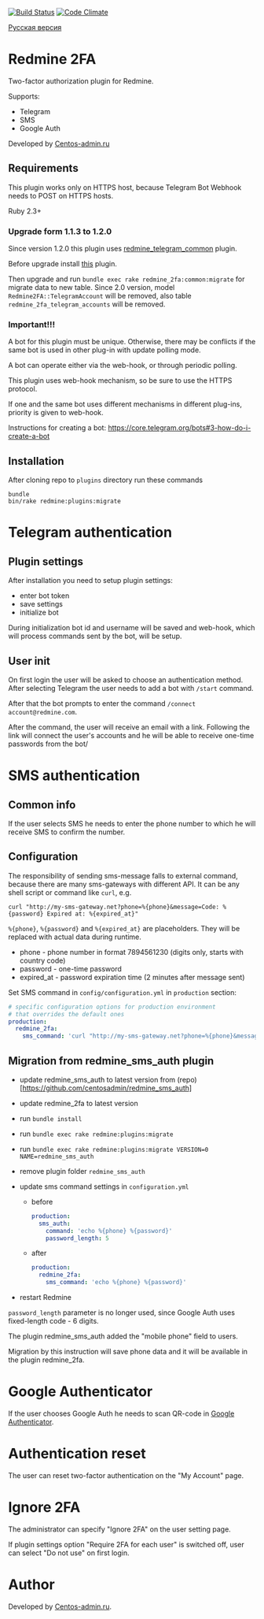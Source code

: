 [![Build Status](https://travis-ci.org/centosadmin/redmine_2fa.svg?branch=master)](https://travis-ci.org/centosadmin/redmine_2fa)
[![Code Climate](https://codeclimate.com/github/centosadmin/redmine_2fa/badges/gpa.svg)](https://codeclimate.com/github/centosadmin/redmine_2fa)

[Русская версия](https://github.com/centosadmin/redmine_2fa/blob/master/README.ru.md)


# Redmine 2FA

Two-factor authorization plugin for Redmine.

Supports:
* Telegram
* SMS
* Google Auth

Developed by [Centos-admin.ru](https://centos-admin.ru/)

## Requirements

This plugin works only on HTTPS host, because Telegram Bot Webhook needs to POST on HTTPS hosts.

Ruby 2.3+

### Upgrade form 1.1.3 to 1.2.0

Since version 1.2.0 this plugin uses [redmine_telegram_common](https://github.com/centosadmin/redmine_telegram_common) plugin.

Before upgrade install [this](https://github.com/centosadmin/redmine_telegram_common) plugin.

Then upgrade and run `bundle exec rake redmine_2fa:common:migrate` for migrate data to new table. 
Since 2.0 version, model `Redmine2FA::TelegramAccount` will be removed, also table `redmine_2fa_telegram_accounts` will be removed.

### Important!!!

A bot for this plugin must be unique. 
Otherwise, there may be conflicts if the same bot is used in other plug-in with update polling mode.

A bot can operate either via the web-hook, or through periodic polling.

This plugin uses web-hook mechanism, so be sure to use the HTTPS protocol.

If one and the same bot uses different mechanisms in different plug-ins, priority is given to web-hook.

Instructions for creating a bot: https://core.telegram.org/bots#3-how-do-i-create-a-bot

## Installation

After cloning repo to `plugins` directory run these commands

```
bundle
bin/rake redmine:plugins:migrate
```

# Telegram authentication

## Plugin settings

After installation you need to setup plugin settings: 
* enter bot token
* save settings
* initialize bot

During initialization bot id and username will be saved and web-hook, which will process commands sent by the bot, will be setup.

## User init

On first login the user will be asked to choose an authentication method.
 
After selecting Telegram the user needs to add a bot with `/start` command.

After that the bot prompts to enter the command `/connect account@redmine.com`.

After the command, the user will receive an email with a link.
Following the link will connect the user's accounts and he will be able to receive one-time passwords from the bot/

# SMS authentication

## Common info

If the user selects SMS he needs to enter the phone number to which he will receive SMS to confirm the number.

## Configuration

The responsibility of sending sms-message falls to external command, because there are many sms-gateways with different API. It can be any shell script or command like `curl`, e.g.

```
curl "http://my-sms-gateway.net?phone=%{phone}&message=Code: %{password} Expired at: %{expired_at}"
```
`%{phone}`, `%{password}` and `%{expired_at}` are placeholders. They will be replaced with actual data during runtime. 

* phone - phone number in format 7894561230 (digits only, starts with country code)
* password - one-time password
* expired_at - password expiration time (2 minutes after message sent)

Set SMS command in `config/configuration.yml` in `production` section:
```yaml
# specific configuration options for production environment
# that overrides the default ones
production:
  redmine_2fa:
    sms_command: 'curl "http://my-sms-gateway.net?phone=%{phone}&message=Code: %{password} Expired at: %{expired_at}"'
```

## Migration from redmine_sms_auth plugin

* update redmine_sms_auth to latest version from (repo)[https://github.com/centosadmin/redmine_sms_auth] 
* update redmine_2fa to latest version
* run `bundle install`
* run `bundle exec rake redmine:plugins:migrate`
* run `bundle exec rake redmine:plugins:migrate VERSION=0 NAME=redmine_sms_auth`
* remove plugin folder `redmine_sms_auth`
* update sms command settings in `configuration.yml`
  * before
    ```yaml
    production:
      sms_auth:
        command: 'echo %{phone} %{password}'
        password_length: 5
    ```
  * after
    ```yaml
    production:
      redmine_2fa:
        sms_command: 'echo %{phone} %{password}'
    ```

* restart Redmine

`password_length` parameter is no longer used, since Google Auth uses fixed-length code - 6 digits.

The plugin redmine_sms_auth added the "mobile phone" field to users.

Migration by this instruction will save phone data and it will be available in the plugin redmine_2fa.

# Google Authenticator

If the user chooses Google Auth he needs to scan QR-code in [Google 
Authenticator](https://support.google.com/accounts/answer/1066447).

# Authentication reset

The user can reset two-factor authentication on the "My Account" page.

# Ignore 2FA

The administrator can specify "Ignore 2FA" on the user setting page.

If plugin settings option "Require 2FA for each user" is switched off, 
user can select "Do not use" on first login.

# Author

Developed by [Centos-admin.ru](https://centos-admin.ru/).

